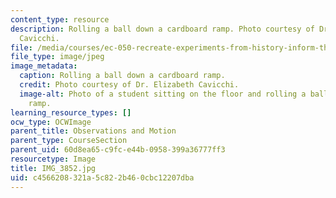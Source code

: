 ```yaml
---
content_type: resource
description: Rolling a ball down a cardboard ramp. Photo courtesy of Dr. Elizabeth
  Cavicchi.
file: /media/courses/ec-050-recreate-experiments-from-history-inform-the-future-from-the-past-galileo-january-iap-2010/c4566208321a5c822b460cbc12207dba_IMG_3852.jpg
file_type: image/jpeg
image_metadata:
  caption: Rolling a ball down a cardboard ramp.
  credit: Photo courtesy of Dr. Elizabeth Cavicchi.
  image-alt: Photo of a student sitting on the floor and rolling a ball down a cardboard
    ramp.
learning_resource_types: []
ocw_type: OCWImage
parent_title: Observations and Motion
parent_type: CourseSection
parent_uid: 60d8ea65-c9fc-e44b-0958-399a36777ff3
resourcetype: Image
title: IMG_3852.jpg
uid: c4566208-321a-5c82-2b46-0cbc12207dba
---
```

